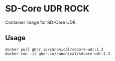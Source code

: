 # SD-Core UDR ROCK

Container image for SD-Core UDR.

## Usage

```console
docker pull ghcr.io/canonical/sdcore-udr:1.3
docker run -it ghcr.io/canonical/sdcore-udr:1.3
```
